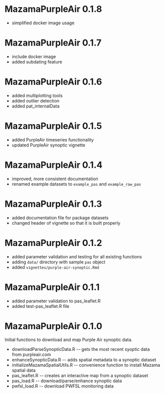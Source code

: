 # MazamaPurpleAir 0.1.8

* simplified docker image usage

# MazamaPurpleAir 0.1.7

* include docker image
* added subdating feature

# MazamaPurpleAir 0.1.6

* added multiplotting tools
* added outlier detection
* added pat_internalData

# MazamaPurpleAir 0.1.5

* added PurpleAir timeseries functionality
* updated PurpleAir synoptic vignette

# MazamaPurpleAir 0.1.4

* improved, more consistent documentation
* renamed example datasets to `example_pas` and `example_raw_pas`

# MazamaPurpleAir 0.1.3

* added documentation file for package datasets
* changed header of vignette so that it is built properly

# MazamaPurpleAir 0.1.2

* added parameter validation and testing for all existing functions
* adding `data/` directory with sample `pas` object
* added `vignettes/purple-air-synoptic.Rmd`

# MazamaPurpleAir 0.1.1

* added parameter validation to pas_leaflet.R
* added test-pas_leaflet.R file

# MazamaPurpleAir 0.1.0

Initial functions to download and map Purple Air synoptic data.

* downloadParseSynopticData.R -- gets the most recent syoptic data from purpleair.com
* enhanceSynopticData.R -- adds spatial metadata to a synoptic dataset
* initializeMazamaSpatialUtils.R -- convenience function to install Mazama spatial data
* pas_leaflet.R -- creates an interactive map from a synoptic dataset
* pas_load.R -- download/parse/enhance synoptic data
* pwfsl_load.R -- download PWFSL monitoring data

